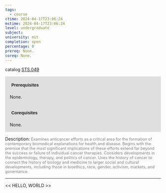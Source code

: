 ```yaml
---
tags:
  - course
ctime: 2024-04-17T23:06:24
mstime: 2024-04-17T23:06:24
level: undergraduate
subject: 
university: mit
completion: open
percentage: 0
prereq: None.
coreq: None.
---
```


catalog [STS.049](http://student.mit.edu/catalog/mSTSa.html#STS.049)

<span style="display: block; padding: 15px; background-color: rgb(100, 100, 100, 0.2);"><font id="m_prereq4198_0" style="display: block; font-family: Arial, sans-serif; font-weight: bold; padding: 5px">Prerequisites</font><br><span id="prereq4198_0">None.</span></span>
<span style="display: block; padding: 15px; background-color: rgb(100, 100, 100, 0.2);"><font id="m_coreq4198_0" style="display: block; font-family: Arial, sans-serif; font-weight: bold; padding: 5px">Corequisites</font><br><span id="coreq4198_0">None.</span></span>

<font style="">Description:</font>
<font style="color: grey; font-size: 0.8rem;">Examines anticancer efforts as a critical area for the formation of contemporary biomedical explanations for health and disease. Begins with the premise that the most significant implications of these efforts extend far beyond the success or failure of individual cancer therapies. Considers developments in the epidemiology, therapy, and politics of cancer. Uses the history of cancer to connect the history of biology and medicine to larger social and cultural developments, including those in bioethics, race, gender, activism, markets, and governance.</font>



---

<< HELLO, WORLD >>
